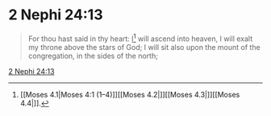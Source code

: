 # 2 Nephi 24:13

> For thou hast said in thy heart: <u>I</u>[^a] will ascend into heaven, I will exalt my throne above the stars of God; I will sit also upon the mount of the congregation, in the sides of the north;

[2 Nephi 24:13](https://www.churchofjesuschrist.org/study/scriptures/bofm/2-ne/24?lang=eng&id=p13#p13)


[^a]: [[Moses 4.1|Moses 4:1 (1–4)]][[Moses 4.2|]][[Moses 4.3|]][[Moses 4.4|]].  
